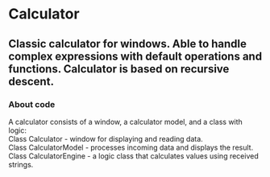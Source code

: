 # Calculator
Classic calculator for windows. Able to handle complex expressions with default operations and functions. 
Calculator is based on recursive descent.
---
### About code 
A calculator consists of a window, a calculator model, and a class with logic:   
Class Calculator - window for displaying and reading data.  
Class CalculatorModel - processes incoming data and displays the result.  
Class CalculatorEngine - a logic class that calculates values using received strings.
